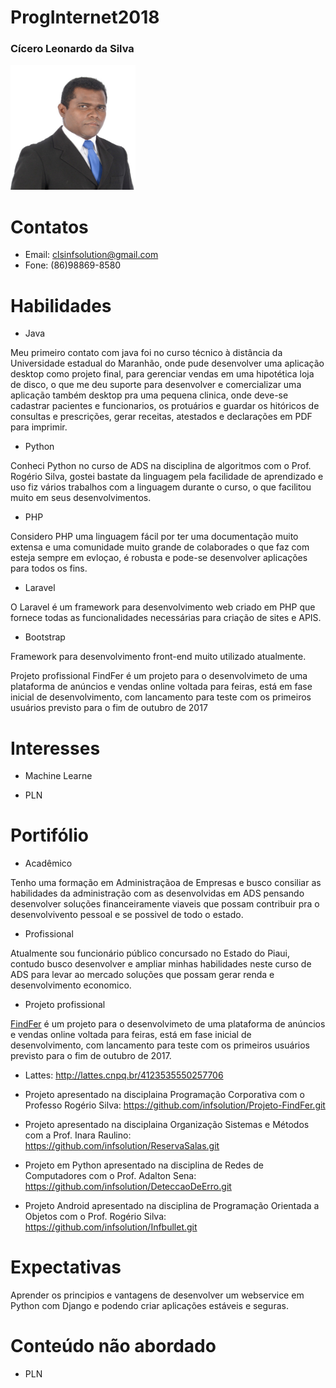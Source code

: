 # ProgInternet2018
<p align="center">
<h3>Cícero Leonardo da Silva</h3>
<img src="cicero.JPG" alt="" width=200 height=200>
</p>

# Contatos
- Email: clsinfsolution@gmail.com
- Fone: (86)98869-8580
# Habilidades
- Java

Meu primeiro contato com java foi no curso técnico à distância da Universidade estadual do Maranhão, onde pude desenvolver uma aplicação 
desktop como projeto final, para gerenciar vendas em uma hipotética loja de disco, o que me deu suporte para desenvolver e comercializar uma aplicação também desktop pra uma pequena clinica, onde deve-se cadastrar pacientes e funcionarios, os protuários e guardar os hitóricos de consultas e prescrições, gerar receitas, atestados e declarações em PDF para imprimir. 

- Python

Conheci Python no curso de ADS na disciplina de algoritmos com o Prof. Rogério Silva, gostei bastate da linguagem pela facilidade de aprendizado e uso fiz vários trabalhos com a linguagem durante o curso, o que facilitou muito em seus desenvolvimentos.

- PHP

Considero PHP uma linguagem fácil por ter uma documentação muito extensa e uma comunidade muito grande de colaborades o que faz com esteja sempre em evloçao, é robusta e pode-se desenvolver aplicações para todos os fins.

- Laravel 

O Laravel é um framework para desenvolvimento web criado em PHP que fornece todas as funcionalidades necessárias para criação de sites e APIS.

- Bootstrap

Framework para desenvolvimento front-end muito utilizado atualmente.

Projeto profissional
FindFer é um projeto para o desenvolvimeto de uma plataforma de anúncios e vendas online voltada para feiras, está em fase inicial de desenvolvimento, com lancamento para teste com os primeiros usuários previsto para o fim de outubro de 2017



# Interesses

- Machine Learne

- PLN

 
# Portifólio

- Acadêmico

Tenho uma formação em Administraçãoa de Empresas e busco consiliar as habilidades da administração com as desenvolvidas em ADS pensando desenvolver soluções financeiramente viaveis que possam contribuir pra o desenvolvivento pessoal e se possivel de todo o estado.

- Profissional

Atualmente sou funcionário público concursado no Estado do Piaui, contudo busco desenvolver e ampliar minhas habilidades neste curso de ADS para levar ao mercado soluções que possam gerar renda e desenvolvimento economico.

- Projeto profissional

<a href="http://www.findfer.com.br/">FindFer</a> é um projeto para o desenvolvimeto de uma plataforma de anúncios e vendas online voltada para feiras, está em fase inicial de desenvolvimento, com lancamento para teste com os primeiros usuários previsto para o fim de outubro de 2017.

- Lattes: http://lattes.cnpq.br/4123535550257706

- Projeto apresentado na disciplaina Programação Corporativa com o Professo Rogério Silva: https://github.com/infsolution/Projeto-FindFer.git

- Projeto apresentado na disciplaina Organização Sistemas e Métodos com a Prof. Inara Raulino: https://github.com/infsolution/ReservaSalas.git

- Projeto em Python apresentado na disciplina de Redes de Computadores com o Prof. Adalton Sena: https://github.com/infsolution/DeteccaoDeErro.git

- Projeto Android apresentado na disciplina de Programação Orientada a Objetos com o Prof. Rogério Silva: https://github.com/infsolution/Infbullet.git
# Expectativas
Aprender os principios e vantagens de desenvolver um webservice em Python com Django e podendo criar aplicações estáveis e seguras.

# Conteúdo não abordado

- PLN
